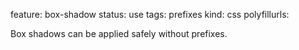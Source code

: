 feature: box-shadow
status: use
tags: prefixes
kind: css
polyfillurls:

Box shadows can be applied safely without prefixes.
